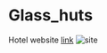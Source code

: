 # Glass_huts
Hotel website
[link](https://kom9090.github.io/The_Glass_huts/)
![site](https://drive.google.com/file/d/1dzcMkv-z6RB8qT65KiYbijJ23rN4WC5h/view?usp=sharing)
